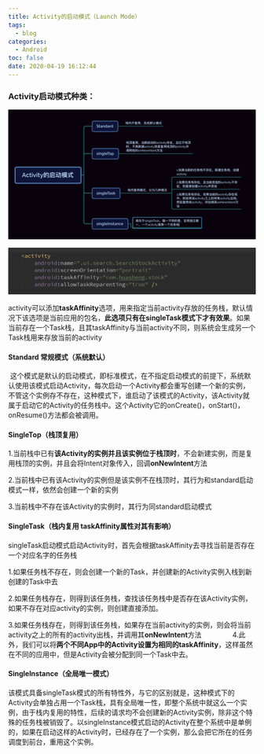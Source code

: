 ```yaml
---
title: Activity的启动模式（Launch Mode）
tags:
  - blog
categories:
  - Android
toc: false
date: 2020-04-19 16:12:44
---
```


### Activity启动模式种类：
![image.png](/images/2020/04/19/43fefa20-8211-11ea-92f8-ab273354db60.png)

![image.png](/images/2020/04/19/00926dc0-8212-11ea-92f8-ab273354db60.png)

activity可以添加**taskAffinity**选项，用来指定当前activity存放的任务栈，默认情况下该选项是当前应用的包名，**此选项只有在singleTask模式下才有效果**。如果当前存在一个Task栈，且其taskAffinity与当前activity不同，则系统会生成另一个Task栈用来存放当前的activity


#### Standard 常规模式（系统默认）

  这个模式是默认的启动模式，即标准模式，在不指定启动模式的前提下，系统默认使用该模式启动Activity，每次启动一个Activity都会重写创建一个新的实例，不管这个实例存不存在，这种模式下，谁启动了该模式的Activity，该Activity就属于启动它的Activity的任务栈中。这个Activity它的onCreate()，onStart()，onResume()方法都会被调用。

#### SingleTop（栈顶复用）

1.当前栈中已有**该Activity的实例并且该实例位于栈顶时**，不会新建实例，而是复用栈顶的实例，并且会将Intent对象传入，回调**onNewIntent**方法

2.当前栈中已有该Activity的实例但是该实例不在栈顶时，其行为和standard启动模式一样，依然会创建一个新的实例

3.当前栈中不存在该Activity的实例时，其行为同standard启动模式

#### SingleTask（栈内复用 taskAffinity属性对其有影响）

singleTask启动模式启动Activity时，首先会根据taskAffinity去寻找当前是否存在一个对应名字的任务栈

1.如果任务栈不存在，则会创建一个新的Task，并创建新的Activity实例入栈到新创建的Task中去

2.如果任务栈存在，则得到该任务栈，查找该任务栈中是否存在该Activity实例，如果不存在对应activity的实例，则创建直接添加。

3.如果任务栈存在，则得到该任务栈，如果存在当前activity的实例，则会将当前activity之上的所有的activity出栈，并调用其**onNewIntent**方法
              
4.此外，我们可以将**两个不同App中的Activity设置为相同的taskAffinity**，这样虽然在不同的应用中，但是Activity会被分配到同一个Task中去。

#### SingleInstance（全局唯一模式）

该模式具备singleTask模式的所有特性外，与它的区别就是，这种模式下的Activity会单独占用一个Task栈，具有全局唯一性，即整个系统中就这么一个实例，由于栈内复用的特性，后续的请求均不会创建新的Activity实例，除非这个特殊的任务栈被销毁了。以singleInstance模式启动的Activity在整个系统中是单例的，如果在启动这样的Activity时，已经存在了一个实例，那么会把它所在的任务调度到前台，重用这个实例。